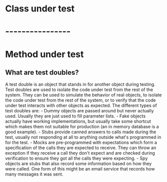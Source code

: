 

# Class under test
# ----------------
# Method under test
## What are test doubles?
 A test double is an object that stands in for another object during testing. Test doubles are used to isolate the code under test from the rest of the system. They can be used to simulate the behavior of real objects, to isolate the code under test from the rest of the system, or to verify that the code under test interacts with other objects as expected.
 The different types of test doubles are:
    - Dummy objects are passed around but never actually used. Usually they are just used to fill parameter lists.
    - Fake objects actually have working implementations, but usually take some shortcut which makes them not suitable for production (an in memory database is a good example).
    - Stubs provide canned answers to calls made during the test, usually not responding at all to anything outside what's programmed in for the test.
    - Mocks are pre-programmed with expectations which form a specification of the calls they are expected to receive. They can throw an exception if they receive a call they don't expect and are checked during verification to ensure they got all the calls they were expecting.
    - Spy objects are stubs that also record some information based on how they were called. One form of this might be an email service that records how many messages it was sent.